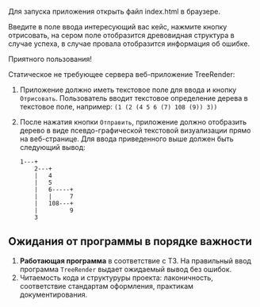 Для запуска приложения открыть файл index.html в браузере.

Введите в поле ввода интересующий вас кейс, нажмите кнопку отрисовать,
на сером поле отобразится древовидная структура в случае успеха,
в случае провала отобразится информация об ошибке.

Приятного пользования!


Статическое не требующее сервера веб-приложение TreeRender:
	
1. Приложение должно иметь текстовое поле для ввода и кнопку `Отрисовать`. Пользователь вводит текстовое определение дерева в текстовое поле, например: `(1 (2 (4 5 6 (7) 108 (9)) 3))`
2. После нажатия кнопки `Отправить`, приложение должно отобразить дерево в виде псевдо-графической текстовой визуализации прямо на веб-странице. Для ввода приведенного выше должен быть следующий вывод:
    
   ```code
   1---+
       2---+
       |   4
       |   5
       |   6-----+
       |   |     7
       |   108---+
       |         9
       3
   ```

Ожидания от программы в **порядке** важности
---------------------------------------------

1. **Работающая программа** в соответствие  с ТЗ. На правильный ввод программа `TreeRender` выдает ожидаемый вывод без ошибок. 
2. Читаемость кода и структуруры проекта: лаконичность, соответствие  стандартам оформления, практикам документирования. 
